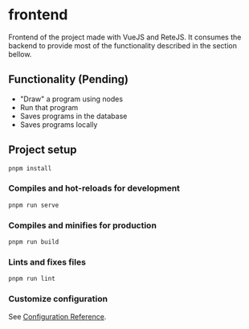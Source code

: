 # frontend

Frontend of the project made with VueJS and ReteJS. It consumes the backend to provide most of the functionality described in the section bellow.

## Functionality (Pending)

* "Draw" a program using nodes
* Run that program
* Saves programs in the database
* Saves programs locally


## Project setup
```
pnpm install
```

### Compiles and hot-reloads for development
```
pnpm run serve
```

### Compiles and minifies for production
```
pnpm run build
```

### Lints and fixes files
```
pnpm run lint
```

### Customize configuration
See [Configuration Reference](https://cli.vuejs.org/config/).
